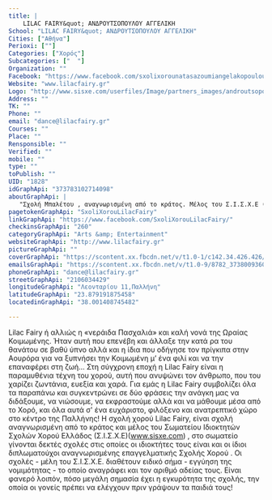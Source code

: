 ```yaml
---
title: |
    LILAC FAIRY&quot; ΑΝΔΡΟΥΤΣΟΠΟΥΛΟΥ ΑΓΓΕΛΙΚΗ
School: "LILAC FAIRY&quot; ΑΝΔΡΟΥΤΣΟΠΟΥΛΟΥ ΑΓΓΕΛΙΚΗ"
Cities: ["Αθήνα"]
Perioxi: [""]
Categories: ["Χορός"]
Subcategories: ["  "]
Organization: ""
Facebook: "https://www.facebook.com/sxolixorounatasazoumiangelakopoulou/"
Website: "www.lilacfairy.gr"
Logo: "http://www.sisxe.com/userfiles/Image/partners_images/androutsopoulou_aggeliki.png"
Address: ""
TK: ""
Phone: ""
email: "dance@lilacfairy.gr"
Courses: ""
Place: ""
Rensponsible: ""
Verified: ""
mobile: ""
type: ""
toPublish: ""
UID: "1828"
idGraphApi: "373783102714098"
aboutGraphApi: | 
   "Σχολή Μπαλέτου , αναγνωρισμένη από το κράτος. Μέλος του Σ.Ι.Σ.Χ.Ε (Σωματείο Ιδιοκτητών Σχολών Χορού Ελλάδας)"
pagetokenGraphApi: "SxoliXorouLilacFairy"
linkGraphApi: "https://www.facebook.com/SxoliXorouLilacFairy/"
checkinsGraphApi: "260"
categoryGraphApi: "Arts &amp; Entertainment"
websiteGraphApi: "http://www.lilacfairy.gr"
pictureGraphApi: ""
coverGraphApi: "https://scontent.xx.fbcdn.net/v/t1.0-1/c142.34.426.426/s50x50/380969_373783206047421_1679816490_n.jpg?oh=a8a9e6dba51872b3855ea18cd4704e91&amp;oe=5B4C6C6F"
emailsGraphApi: "https://scontent.xx.fbcdn.net/v/t1.0-9/8782_373800936045648_813913923_n.jpg?oh=adf3b934bae498e0eb67b1e3d329692f&amp;oe=5B4A4C42"
phoneGraphApi: "dance@lilacfairy.gr"
streetGraphApi: "2106034429"
longitudeGraphApi: "Λεονταρίου 11,Παλλήνη"
latitudeGraphApi: "23.879191875458"
locatedinGraphApi: "38.001408745482"

---
```


Lilac Fairy ή αλλιώς η «νεράιδα Πασχαλιά» και καλή νονά της Ωραίας Κοιμωμένης. Ήταν αυτή που επενέβη και άλλαξε την κατά ρα του θανάτου σε βαθύ ύπνο αλλά και η ίδια που οδήγησε τον πρίγκιπα στην Αουρόρα για να ξυπνήσει την Κοιμωμένη μ’ ένα φιλί και να την επαναφέρει στη ζωή… Στη σύγχρονη εποχή η Lilac Fairy είναι η παραμυθένια τέχνη του χορού, αυτή που ανυψώνει τον άνθρωπο, που του χαρίζει ζωντάνια, ευεξία και χαρά. Για εμάς η Lilac Fairy συμβολίζει όλα τα παραπάνω και συγκεντρώνει σε δύο φράσεις την ανάγκη μας να διδάξουμε, να νιώσουμε, να εκφραστούμε αλλά και να μάθουμε μέσα από το Χορό, και όλα αυτά σ&#39; ένα ευχάριστο, φιλόξενο και ανατρεπτικό χώρο στο κέντρο της Παλλήνης! H σχολή χορού Lilac Fairy, είναι σχολή αναγνωρισμένη από το κράτος και μέλος του Σωματείου Ιδιοκτητών Σχολών Χορού Ελλάδος (Σ.Ι.Σ.Χ.Ε)(www.sisxe.com) , στο σωματείο γίνονται δεκτές σχολές στις οποίες οι ιδιοκτήτες τους είναι και οι ίδιοι διπλωματούχοι αναγνωρισμένης επαγγελματικής Σχολής Χορού . Οι σχολές - μέλη του Σ.Ι.Σ.Χ.Ε. διαθέτουν ειδικό σήμα - εγγύηση της νομιμότητας - το οποίο αναγράφει και τον αριθμό αδείας τους. Είναι φανερό λοιπόν, πόσο μεγάλη σημασία έχει η εγκυρότητα της σχολής, την οποία οι γονείς πρέπει να ελέγχουν πριν γράψουν τα παιδιά τους!

